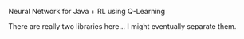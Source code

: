 Neural Network for Java + RL using Q-Learning

There are really two libraries here... I might eventually separate them.
